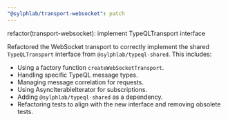 ```yaml
---
"@sylphlab/transport-websocket": patch
---
```


refactor(transport-websocket): implement TypeQLTransport interface

Refactored the WebSocket transport to correctly implement the shared `TypeQLTransport` interface from `@sylphlab/typeql-shared`. This includes:
- Using a factory function `createWebSocketTransport`.
- Handling specific TypeQL message types.
- Managing message correlation for requests.
- Using AsyncIterableIterator for subscriptions.
- Adding `@sylphlab/typeql-shared` as a dependency.
- Refactoring tests to align with the new interface and removing obsolete tests.
